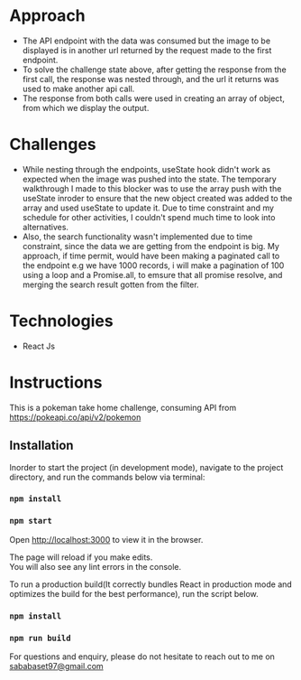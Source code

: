# Approach
- The API endpoint with the data was consumed but the image to be displayed is in another url returned by the request made to the first endpoint.
- To solve the challenge state above, after getting the response from the first call, the response was nested through, and the url it returns was used to make another api call.
- The response from both calls were used in creating an array of object, from which we display the output.

# Challenges
- While nesting through the endpoints, useState hook didn't work as expected when the image was pushed into the state. The temporary walkthrough I made to this blocker was to use the array push with the useState inroder to ensure that the new object created was added to the array and used useState to update it. Due to time constraint and my schedule for other activities, I couldn't spend much time to look into alternatives.
- Also, the search functionality wasn't implemented due to time constraint, since the data we are getting from the endpoint is big. My approach, if time permit, would have been making a paginated call to the endpoint e.g we have 1000 records, i will make a pagination of 100 using a loop and a Promise.all, to emsure that all promise resolve, and merging the search result gotten from the filter.

# Technologies
- React Js


# Instructions

This is a pokeman take home challenge, consuming API from https://pokeapi.co/api/v2/pokemon

## Installation

Inorder to start the project (in development mode), navigate to the project directory, and run the commands below via terminal:

### `npm install`
### `npm start`

Open [http://localhost:3000](http://localhost:3000) to view it in the browser.

The page will reload if you make edits.\
You will also see any lint errors in the console.

To run a production build(It correctly bundles React in production mode and optimizes the build for the best performance), run the script below.
### `npm install`
### `npm run build`

For questions and enquiry, please do not hesitate to reach out to me on sababaset97@gmail.com